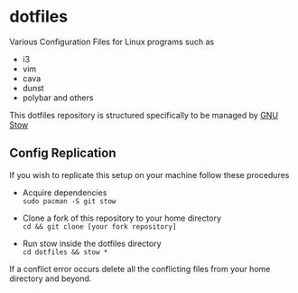 # dotfiles
Various Configuration Files for Linux programs
such as
- i3
- vim
- cava
- dunst
- polybar
and others

This dotfiles repository is structured specifically to be managed by [GNU Stow](https://www.gnu.org/software/stow/)

## Config Replication
If you wish to replicate this setup on your machine follow these procedures

- Acquire dependencies  
`sudo pacman -S git stow`

- Clone a fork of this repository to your home directory  
`cd && git clone [your fork repository]`

- Run stow inside the dotfiles directory  
`cd dotfiles && stow *`

If a conflict error occurs delete all the conflicting files from your home directory and beyond.
